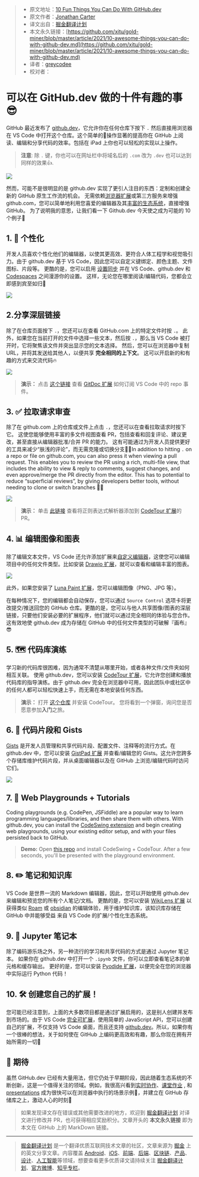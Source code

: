 > * 原文地址：[10 Fun Things You Can Do With GitHub.dev](https://dev.to/lostintangent/10-awesome-things-you-can-do-with-github-dev-5fm7)
> * 原文作者：[Jonathan Carter](https://dev.to/lostintangent)
> * 译文出自：[掘金翻译计划](https://github.com/xitu/gold-miner)
> * 本文永久链接：[https://github.com/xitu/gold-miner/blob/master/article/2021/10-awesome-things-you-can-do-with-github-dev.md](https://github.com/xitu/gold-miner/blob/master/article/2021/10-awesome-things-you-can-do-with-github-dev.md)
> * 译者：[greycodee](https://github.com/greycodee)
> * 校对者：

# 可以在 GitHub.dev 做的十件有趣的事😎

GitHub 最近发布了 [github.dev](https://github.dev)，它允许你在任何仓库下按下 `.` 然后直接用浏览器在 VS Code 中打开这个仓库。这个简单的操作显著的提高你在 GitHub 上阅读、编辑和分享代码的效率。包括在 iPad 上你也可以轻松的实现以上操作。
> **注意**: 除 `.` 键，你也可以在网址栏中将域名后的 `.com` 改为 `.dev` 也可以达到同样的效果👍.

![](https://res.cloudinary.com/practicaldev/image/fetch/s--VJkNTHVS--/c_limit%2Cf_auto%2Cfl_progressive%2Cq_auto%2Cw_880/https://pbs.twimg.com/media/E8hp-_MWEAQRYeB.jpg)

然而，可能不是很明显的是 github.dev 实现了更引人注目的东西：定制和创建全新的 GitHub 原生工作流的机会。 无需依赖[浏览器扩展](https://github.com/collections/github-browser-extensions)或第三方服务来增强 github.com，您可以简单地利用您喜爱的编辑器及其[丰富的生态系统](https://marketplace.visualstudio.com/vscode)，直接增强 GitHub。 为了说明我的意思，让我们看一下 Github.dev 今天使之成为可能的 10 个例子🚀

## 1. 💄 个性化

开发人员喜欢个性化他们的编辑器，以使其更高效、更符合人体工程学和视觉吸引力。由于 github.dev 基于 VS Code，因此您可以自定义键绑定、颜色主题、文件图标、片段等。 更酷的是，您可以启用 [设置同步](https://code.visualstudio.com/docs/editor/settings-sync) 并在 VS Code、github.dev 和 [Codespaces](https://github.com/features/codespaces) 之间漫游你的设置。 这样，无论您在哪里阅读/编辑代码，您都会立即感到宾至如归💖

![](https://res.cloudinary.com/practicaldev/image/fetch/s--RSG3mtK5--/c_limit%2Cf_auto%2Cfl_progressive%2Cq_auto%2Cw_880/https://pbs.twimg.com/media/E9lhmoeXIAM7-Bl.jpg)

## 2.分享深层链接

除了在仓库页面按下 `.`，您还可以在查看 GitHub.com 上的特定文件时按 `.`。 此外，如果您在当前打开的文件中选择一些文本，然后按 `.`，那么当 VS Code 被打开时，它将聚焦该文件并突出显示您的文本选择。 然后，您可以在浏览器中复制 URL，并将其发送给其他人，以便共享 **完全相同的上下文**。 这可以开启新的和有趣的方式来交流代码🔥

![](https://res.cloudinary.com/practicaldev/image/fetch/s--yElJmPGE--/c_limit%2Cf_auto%2Cfl_progressive%2Cq_auto%2Cw_880/https://pbs.twimg.com/media/E9pdcqiVUAEa13W.jpg)

> **演示：** 点击 [这个链接](https://github.dev/lostintangent/gitdoc/blob/master/src/extension.ts#L26-L27) 查看 [GitDoc 扩展](https://aka.ms/gitdoc) 如何订阅 VS Code 中的 repo 事件。

## 3. ✅ 拉取请求审查

除了在 github.com 上的仓库或文件上点击 `.`，您还可以在查看拉取请求时按下它。 这使您能够使用丰富的多文件视图查看 PR，包括查看和回复评论、建议更改，甚至直接从编辑器批准/合并 PR 的能力。 这有可能通过为开发人员提供更好的工具来减少“肤浅的评论”，而无需克隆或切换分支🙅‍♂️In addition to hitting `.` on a repo or file on github.com, you can also press it when viewing a pull request. This enables you to review the PR using a rich, multi-file view, that includes the ability to view & reply to comments, suggest changes, and even approve/merge the PR directly from the editor. This has to potential to reduce “superficial reviews”, by giving developers better tools, without needing to clone or switch branches 🙅‍♂️

![](https://res.cloudinary.com/practicaldev/image/fetch/s--AYrXWxQm--/c_limit%2Cf_auto%2Cfl_progressive%2Cq_auto%2Cw_880/https://pbs.twimg.com/media/E9I5DW-X0AUINAA.jpg)

> **演示：** 单击 [此链接](https://github.dev/microsoft/codetour/pull/153) 查看将正则表达式解析器添加到 [CodeTour 扩展](https://aka.ms/codetour)的 PR。

## 4. 📊 编辑图像和图表

除了编辑文本文件，VS Code 还允许添加扩展来[自定义编辑器](https://code.visualstudio.com/api/extension-guides/custom-editors)，这使您可以编辑项目中的任何文件类型。比如安装 [Drawio 扩展](https://marketplace.visualstudio.com/items?itemName=hediet.vscode-drawio)，就可以查看和编辑丰富的图表。

![](https://res.cloudinary.com/practicaldev/image/fetch/s--WDkqu00U--/c_limit%2Cf_auto%2Cfl_progressive%2Cq_auto%2Cw_880/https://pbs.twimg.com/media/E8mbuSaX0AAAkEp.jpg)

此外，如果您安装了 [Luna Paint 扩展](https://marketplace.visualstudio.com/items?itemName=Tyriar.luna-paint)，您可以编辑图像（PNG、JPG 等）。

在每种情况下，您的编辑都会自动保存，您可以通过 `Source Control` 选项卡将更改提交/推送回您的 GitHub 仓库。更酷的是，您可以与他人共享图像/图表的深层链接，只要他们安装必要的扩展程序，他们就可以通过完全相同的体验与您合作。 这有效地使 github.dev 成为存储在 GitHub 中的任何文件类型的可破解『画布』😎

## 5. 🗺 代码库演练

学习新的代码库很困难，因为通常不清楚从哪里开始，或者各种文件/文件夹如何相互关联。 使用 github.dev，您可以安装 [CodeTour 扩展](https://aka.ms/codetour)，它允许您创建和播放代码库的指导演练。由于 github.dev 完全在浏览器中可用，因此团队中或社区中的任何人都可以轻松快速上手，而无需在本地安装任何东西。

> **演示：** 打开 [这个仓库](https://github.dev/microsoft/codetour) 并安装 CodeTour。 您将看到一个弹窗，询问您是否愿意参加**入门**之旅。

## 6. 📕 代码片段和 Gists

[Gists](https://gist.github.com) 是开发人员管理和共享代码片段、配置文件、注释等的流行方式。在 github.dev 中，您可以安装 [GistPad 扩展](https://aka.ms/gistpad) 并查看/编辑您的 Gists。这允许您跨多个存储库维护代码片段，并从桌面编辑器以及在 GitHub 上浏览/编辑代码时访问它们。

![](https://res.cloudinary.com/practicaldev/image/fetch/s--W9WuEbZ9--/c_limit%2Cf_auto%2Cfl_progressive%2Cq_auto%2Cw_880/https://pbs.twimg.com/media/E8w8aCiVoAIYOLl.jpg)

## 7. 🎢 Web Playgrounds + Tutorials

Coding playgrounds (e.g. CodePen, JSFiddle) are a popular way to learn programming languages/libraries, and then share them with others. With github.dev, you can install the [CodeSwing extension](https://aka.ms/codeswing) and begin creating web playgrounds, using your existing editor setup, and with your files persisted back to GitHub.

> **Demo:** Open [this repo](https://github.dev/lostintangent/rock-paper-scissors) and install CodeSwing + CodeTour. After a few seconds, you'll be presented with the playground environment.

## 8. ✏️ 笔记和知识库

VS Code 是世界一流的 Markdown 编辑器，因此，您可以开始使用 github.dev 来编辑和预览您的所有个人笔记/文档。 更酷的是，您可以安装 [WikiLens 扩展](https://aka.ms/wikilens) 以获得类似 [Roam](https://roamresearch.com/) 或 [obsidian](https://obsidian.md/) 的编辑体验，用于维护知识库，该知识库存储在 GitHub 中并能够受益 来自 VS Code 的扩展/个性化生态系统。

## 9. 📓 Jupyter 笔记本

除了编码游乐场之外，另一种流行的学习和共享代码的方式是通过 Jupyter 笔记本。 如果你在 github.dev 中打开一个 `.ipynb` 文件，你可以立即查看笔记本的单元格和缓存输出。 更好的是，您可以安装 [Pyodide 扩展](https://marketplace.visualstudio.com/items?itemName=joyceerhl.vscode-pyodide)，以便完全在您的浏览器中实际运行 Python 代码！

## 10. 🛠 创建您自己的扩展！

您可能已经注意到，上面的大多数项目都是通过扩展启用的，这是别人创建并发布到市场的。由于 VS Code [完全可扩展](https://code.visualstudio.com/api/references/vscode-api)，使用简单的 JavaScript API，您可以创建自己的扩展，不仅支持 VS Code 桌面，而且还支持 [github.dev](https://github.com/microsoft/vscode-docs/blob/vnext/api/extension-guides/web-extensions.md)。所以，如果你有一个很棒的想法，关于如何使在 GitHub 上编码更高效和有趣，那么你现在拥有开始所需的一切🏃

## 🔮 期待

虽然 GitHub.dev 已经有大量用法，但它仍处于早期阶段，因此随着生态系统的不断创新，这是一个值得关注的领域。例如，我很高兴看到[实时协作](https://aka.ms/vsls)、[课堂作业](https://marketplace.visualstudio.com/items?itemName=GitHub.classroom) , 和 [presentations](https://marketplace.visualstudio.com/items?itemName=marp-team.marp-vscode) 成为很快可以在浏览器中执行的场景示例💯，并建立在 GitHub 存储库之上，激动人心的时刻🙌

> 如果发现译文存在错误或其他需要改进的地方，欢迎到 [掘金翻译计划](https://github.com/xitu/gold-miner) 对译文进行修改并 PR，也可获得相应奖励积分。文章开头的 **本文永久链接** 即为本文在 GitHub 上的 MarkDown 链接。

---

> [掘金翻译计划](https://github.com/xitu/gold-miner) 是一个翻译优质互联网技术文章的社区，文章来源为 [掘金](https://juejin.im) 上的英文分享文章。内容覆盖 [Android](https://github.com/xitu/gold-miner#android)、[iOS](https://github.com/xitu/gold-miner#ios)、[前端](https://github.com/xitu/gold-miner#前端)、[后端](https://github.com/xitu/gold-miner#后端)、[区块链](https://github.com/xitu/gold-miner#区块链)、[产品](https://github.com/xitu/gold-miner#产品)、[设计](https://github.com/xitu/gold-miner#设计)、[人工智能](https://github.com/xitu/gold-miner#人工智能)等领域，想要查看更多优质译文请持续关注 [掘金翻译计划](https://github.com/xitu/gold-miner)、[官方微博](http://weibo.com/juejinfanyi)、[知乎专栏](https://zhuanlan.zhihu.com/juejinfanyi)。
